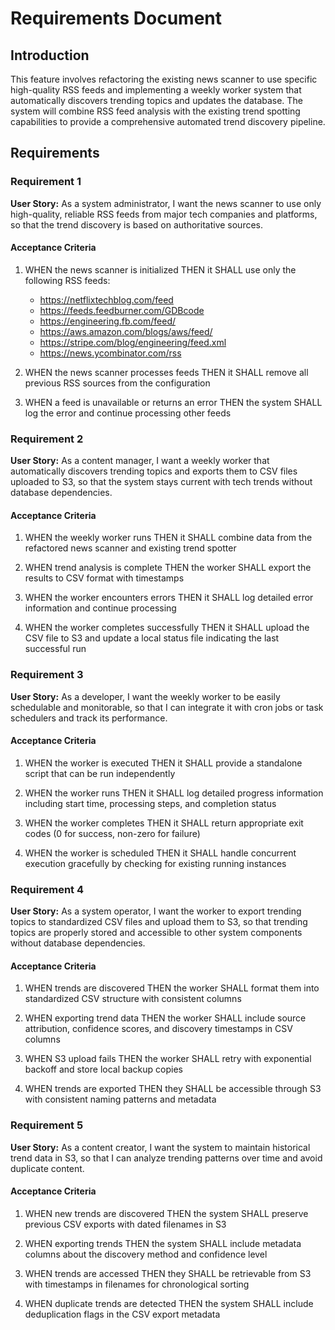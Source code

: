 # Requirements Document

## Introduction

This feature involves refactoring the existing news scanner to use specific high-quality RSS feeds and implementing a weekly worker system that automatically discovers trending topics and updates the database. The system will combine RSS feed analysis with the existing trend spotting capabilities to provide a comprehensive automated trend discovery pipeline.

## Requirements

### Requirement 1

**User Story:** As a system administrator, I want the news scanner to use only high-quality, reliable RSS feeds from major tech companies and platforms, so that the trend discovery is based on authoritative sources.

#### Acceptance Criteria

1. WHEN the news scanner is initialized THEN it SHALL use only the following RSS feeds:
   - https://netflixtechblog.com/feed
   - https://feeds.feedburner.com/GDBcode
   - https://engineering.fb.com/feed/
   - https://aws.amazon.com/blogs/aws/feed/
   - https://stripe.com/blog/engineering/feed.xml
   - https://news.ycombinator.com/rss

2. WHEN the news scanner processes feeds THEN it SHALL remove all previous RSS sources from the configuration

3. WHEN a feed is unavailable or returns an error THEN the system SHALL log the error and continue processing other feeds

### Requirement 2

**User Story:** As a content manager, I want a weekly worker that automatically discovers trending topics and exports them to CSV files uploaded to S3, so that the system stays current with tech trends without database dependencies.

#### Acceptance Criteria

1. WHEN the weekly worker runs THEN it SHALL combine data from the refactored news scanner and existing trend spotter

2. WHEN trend analysis is complete THEN the worker SHALL export the results to CSV format with timestamps

3. WHEN the worker encounters errors THEN it SHALL log detailed error information and continue processing

4. WHEN the worker completes successfully THEN it SHALL upload the CSV file to S3 and update a local status file indicating the last successful run

### Requirement 3

**User Story:** As a developer, I want the weekly worker to be easily schedulable and monitorable, so that I can integrate it with cron jobs or task schedulers and track its performance.

#### Acceptance Criteria

1. WHEN the worker is executed THEN it SHALL provide a standalone script that can be run independently

2. WHEN the worker runs THEN it SHALL log detailed progress information including start time, processing steps, and completion status

3. WHEN the worker completes THEN it SHALL return appropriate exit codes (0 for success, non-zero for failure)

4. WHEN the worker is scheduled THEN it SHALL handle concurrent execution gracefully by checking for existing running instances

### Requirement 4

**User Story:** As a system operator, I want the worker to export trending topics to standardized CSV files and upload them to S3, so that trending topics are properly stored and accessible to other system components without database dependencies.

#### Acceptance Criteria

1. WHEN trends are discovered THEN the worker SHALL format them into standardized CSV structure with consistent columns

2. WHEN exporting trend data THEN the worker SHALL include source attribution, confidence scores, and discovery timestamps in CSV columns

3. WHEN S3 upload fails THEN the worker SHALL retry with exponential backoff and store local backup copies

4. WHEN trends are exported THEN they SHALL be accessible through S3 with consistent naming patterns and metadata

### Requirement 5

**User Story:** As a content creator, I want the system to maintain historical trend data in S3, so that I can analyze trending patterns over time and avoid duplicate content.

#### Acceptance Criteria

1. WHEN new trends are discovered THEN the system SHALL preserve previous CSV exports with dated filenames in S3

2. WHEN exporting trends THEN the system SHALL include metadata columns about the discovery method and confidence level

3. WHEN trends are accessed THEN they SHALL be retrievable from S3 with timestamps in filenames for chronological sorting

4. WHEN duplicate trends are detected THEN the system SHALL include deduplication flags in the CSV export metadata